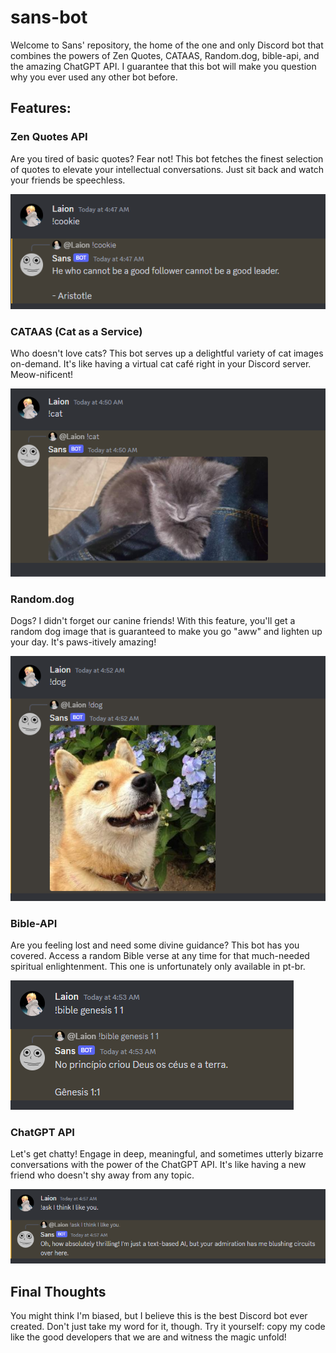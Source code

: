 # sans-bot

Welcome to Sans' repository, the home of the one and only Discord bot that combines the powers of Zen Quotes, CATAAS, Random.dog, bible-api, and the amazing ChatGPT API. I guarantee that this bot will make you question why you ever used any other bot before.

## Features:

### Zen Quotes API

Are you tired of basic quotes? Fear not! This bot fetches the finest selection of quotes to elevate your intellectual conversations. Just sit back and watch your friends be speechless.

![Zen Quotes](img/zen-quotes.png)

### CATAAS (Cat as a Service)

Who doesn't love cats? This bot serves up a delightful variety of cat images on-demand. It's like having a virtual cat café right in your Discord server. Meow-nificent!

![Cataas](img/cat.png)

### Random.dog

Dogs? I didn't forget our canine friends! With this feature, you'll get a random dog image that is guaranteed to make you go "aww" and lighten up your day. It's paws-itively amazing!

![Random.dog](img/dog.png)

### Bible-API

Are you feeling lost and need some divine guidance? This bot has you covered. Access a random Bible verse at any time for that much-needed spiritual enlightenment. This one is unfortunately only available in pt-br.

![Bible-API](img/bible.png)

### ChatGPT API

Let's get chatty! Engage in deep, meaningful, and sometimes utterly bizarre conversations with the power of the ChatGPT API. It's like having a new friend who doesn't shy away from any topic.

![Bible-API](img/ai.png)

## Final Thoughts

You might think I'm biased, but I believe this is the best Discord bot ever created. Don't just take my word for it, though. Try it yourself: copy my code like the good developers that we are and witness the magic unfold!